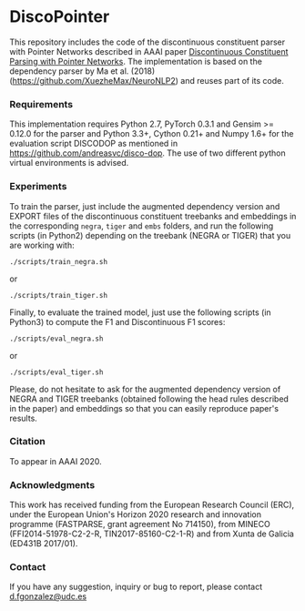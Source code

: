 # DiscoPointer
This repository includes the code of the discontinuous constituent parser with Pointer Networks described in AAAI paper [Discontinuous Constituent Parsing with Pointer Networks](https://github.com/danifg/DiscoPointer). The implementation is based on the dependency parser by Ma et al. (2018) (https://github.com/XuezheMax/NeuroNLP2) and reuses part of its code.

### Requirements
This implementation requires Python 2.7, PyTorch 0.3.1 and Gensim >= 0.12.0 for the parser and Python 3.3+, Cython 0.21+ and Numpy 1.6+ for the evaluation script DISCODOP as mentioned in https://github.com/andreasvc/disco-dop. The use of two different python virtual environments is advised.
  

### Experiments
To train the parser, just include the augmented dependency version and EXPORT files of the discontinuous constituent treebanks and embeddings in the corresponding ``negra``, ``tiger`` and ``embs`` folders, and run the following scripts (in Python2) depending on the treebank (NEGRA or TIGER) that you are working with:

    ./scripts/train_negra.sh
or

    ./scripts/train_tiger.sh

Finally, to evaluate the trained model, just use the following scripts (in Python3) to compute the F1 and Discontinuous F1 scores:

    ./scripts/eval_negra.sh

or

    ./scripts/eval_tiger.sh

Please, do not hesitate to ask for the augmented dependency version of NEGRA and TIGER treebanks (obtained following the head rules described in the paper) and embeddings so that you can easily reproduce paper's results.

### Citation
To appear in AAAI 2020.
    
### Acknowledgments
This work has received funding from the European Research Council (ERC), under the European Union's Horizon 2020 research and innovation programme (FASTPARSE, grant agreement No 714150), from MINECO (FFI2014-51978-C2-2-R, TIN2017-85160-C2-1-R) and from Xunta de Galicia (ED431B 2017/01).

### Contact
If you have any suggestion, inquiry or bug to report, please contact d.fgonzalez@udc.es
